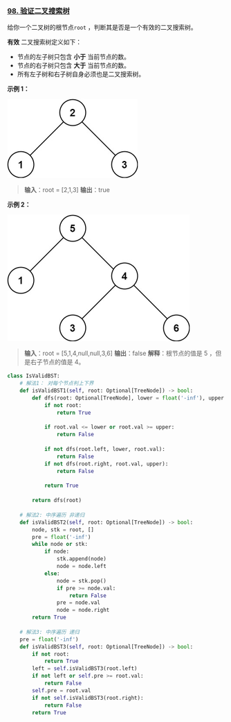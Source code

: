 ### [98. 验证二叉搜索树](https://leetcode.cn/problems/validate-binary-search-tree/)

给你一个二叉树的根节点`root` ，判断其是否是一个有效的二叉搜索树。

**有效** 二叉搜索树定义如下：

- 节点的左子树只包含 **小于** 当前节点的数。
- 节点的右子树只包含 **大于** 当前节点的数。
- 所有左子树和右子树自身必须也是二叉搜索树。
 

**示例 1：**

![98验证二叉搜索树1](pic/98验证二叉搜索树1.jpg)

> **输入**：root = [2,1,3]
**输出**：true

**示例 2：**

![98验证二叉搜索树2](pic/98验证二叉搜索树2.jpg)

> **输入**：root = [5,1,4,null,null,3,6]
**输出**：false
**解释**：根节点的值是 5 ，但是右子节点的值是 4。

```python
class IsValidBST:
    # 解法1： 对每个节点判上下界
    def isValidBST1(self, root: Optional[TreeNode]) -> bool:
        def dfs(root: Optional[TreeNode], lower = float('-inf'), upper = float('inf')) -> bool:
            if not root:
                return True

            if root.val <= lower or root.val >= upper:
                return False

            if not dfs(root.left, lower, root.val):
                return False
            if not dfs(root.right, root.val, upper):
                return False

            return True

        return dfs(root)

    # 解法2: 中序遍历 非递归
    def isValidBST2(self, root: Optional[TreeNode]) -> bool:
        node, stk = root, []
        pre = float('-inf')
        while node or stk:
            if node:
                stk.append(node)
                node = node.left
            else:
                node = stk.pop()
                if pre >= node.val:
                    return False
                pre = node.val
                node = node.right
        return True

    # 解法3: 中序遍历 递归
    pre = float('-inf')
    def isValidBST3(self, root: Optional[TreeNode]) -> bool:
        if not root:
            return True
        left = self.isValidBST3(root.left)
        if not left or self.pre >= root.val:
            return False
        self.pre = root.val
        if not self.isValidBST3(root.right):
            return False
        return True

```